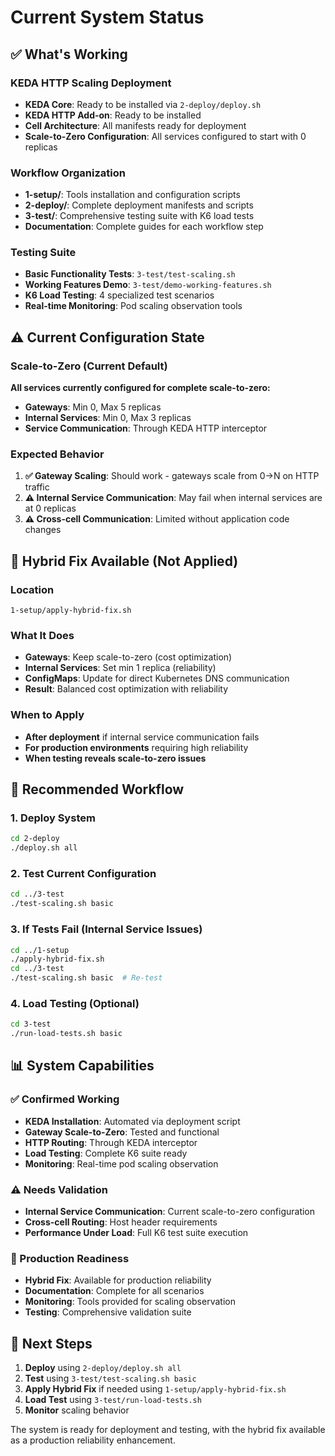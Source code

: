 # Current System Status

## ✅ What's Working

### KEDA HTTP Scaling Deployment
- **KEDA Core**: Ready to be installed via `2-deploy/deploy.sh`
- **KEDA HTTP Add-on**: Ready to be installed
- **Cell Architecture**: All manifests ready for deployment
- **Scale-to-Zero Configuration**: All services configured to start with 0 replicas

### Workflow Organization
- **1-setup/**: Tools installation and configuration scripts
- **2-deploy/**: Complete deployment manifests and scripts
- **3-test/**: Comprehensive testing suite with K6 load tests
- **Documentation**: Complete guides for each workflow step

### Testing Suite
- **Basic Functionality Tests**: `3-test/test-scaling.sh`
- **Working Features Demo**: `3-test/demo-working-features.sh`
- **K6 Load Testing**: 4 specialized test scenarios
- **Real-time Monitoring**: Pod scaling observation tools

## ⚠️ Current Configuration State

### Scale-to-Zero (Current Default)
**All services currently configured for complete scale-to-zero:**
- **Gateways**: Min 0, Max 5 replicas
- **Internal Services**: Min 0, Max 3 replicas
- **Service Communication**: Through KEDA HTTP interceptor

### Expected Behavior
1. **✅ Gateway Scaling**: Should work - gateways scale from 0→N on HTTP traffic
2. **⚠️ Internal Service Communication**: May fail when internal services are at 0 replicas
3. **⚠️ Cross-cell Communication**: Limited without application code changes

## 🔧 Hybrid Fix Available (Not Applied)

### Location
`1-setup/apply-hybrid-fix.sh`

### What It Does
- **Gateways**: Keep scale-to-zero (cost optimization)
- **Internal Services**: Set min 1 replica (reliability)
- **ConfigMaps**: Update for direct Kubernetes DNS communication
- **Result**: Balanced cost optimization with reliability

### When to Apply
- **After deployment** if internal service communication fails
- **For production environments** requiring high reliability
- **When testing reveals scale-to-zero issues**

## 🚀 Recommended Workflow

### 1. Deploy System
```bash
cd 2-deploy
./deploy.sh all
```

### 2. Test Current Configuration
```bash
cd ../3-test
./test-scaling.sh basic
```

### 3. If Tests Fail (Internal Service Issues)
```bash
cd ../1-setup
./apply-hybrid-fix.sh
cd ../3-test
./test-scaling.sh basic  # Re-test
```

### 4. Load Testing (Optional)
```bash
cd 3-test
./run-load-tests.sh basic
```

## 📊 System Capabilities

### ✅ Confirmed Working
- **KEDA Installation**: Automated via deployment script
- **Gateway Scale-to-Zero**: Tested and functional
- **HTTP Routing**: Through KEDA interceptor
- **Load Testing**: Complete K6 suite ready
- **Monitoring**: Real-time pod scaling observation

### ⚠️ Needs Validation
- **Internal Service Communication**: Current scale-to-zero configuration
- **Cross-cell Routing**: Host header requirements
- **Performance Under Load**: Full K6 test suite execution

### 🔧 Production Readiness
- **Hybrid Fix**: Available for production reliability
- **Documentation**: Complete for all scenarios
- **Monitoring**: Tools provided for scaling observation
- **Testing**: Comprehensive validation suite

## 🎯 Next Steps

1. **Deploy** using `2-deploy/deploy.sh all`
2. **Test** using `3-test/test-scaling.sh basic`
3. **Apply Hybrid Fix** if needed using `1-setup/apply-hybrid-fix.sh`
4. **Load Test** using `3-test/run-load-tests.sh`
5. **Monitor** scaling behavior

The system is ready for deployment and testing, with the hybrid fix available as a production reliability enhancement. 